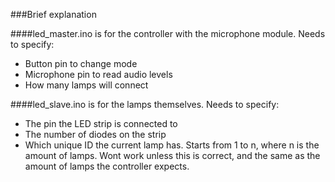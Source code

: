 ###Brief explanation


####led_master.ino is for the controller with the microphone module. Needs to specify:
* Button pin to change mode
* Microphone pin to read audio levels
* How many lamps will connect

####led_slave.ino is for the lamps themselves. Needs to specify:
* The pin the LED strip is connected to
* The number of diodes on the strip
* Which unique ID the current lamp has. Starts from 1 to n, where n is the amount of lamps. Wont work unless this is correct, and the same as the amount of lamps the controller expects.

